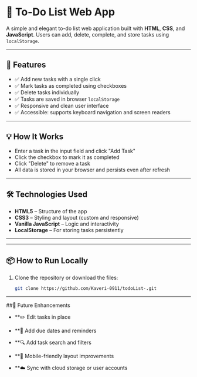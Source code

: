# 📝 To-Do List Web App

A simple and elegant to-do list web application built with **HTML**, **CSS**, and **JavaScript**. Users can add, delete, complete, and store tasks using `localStorage`.

---

## 🚀 Features

- ✅ Add new tasks with a single click
- ✅ Mark tasks as completed using checkboxes
- ✅ Delete tasks individually
- ✅ Tasks are saved in browser `localStorage`
- ✅ Responsive and clean user interface
- ✅ Accessible: supports keyboard navigation and screen readers


---

## 💡 How It Works

- Enter a task in the input field and click "Add Task"
- Click the checkbox to mark it as completed
- Click "Delete" to remove a task
- All data is stored in your browser and persists even after refresh

---

## 🛠️ Technologies Used

- **HTML5** – Structure of the app
- **CSS3** – Styling and layout (custom and responsive)
- **Vanilla JavaScript** – Logic and interactivity
- **LocalStorage** – For storing tasks persistently

---


---

## 📦 How to Run Locally

1. Clone the repository or download the files:
   ```bash
   git clone https://github.com/Kaveri-0911/todoList-.git
---
##🧩 Future Enhancements

- **✏️ Edit tasks in place

- **📅 Add due dates and reminders

- **🔍 Add task search and filters

- **📲 Mobile-friendly layout improvements

- **☁️ Sync with cloud storage or user accounts

